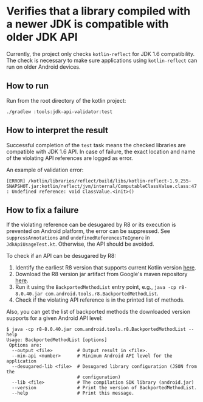 # Verifies that a library compiled with a newer JDK is compatible with older JDK API

Currently, the project only checks `kotlin-reflect` for JDK 1.6 compatibility.
The check is necessary to make sure applications using `kotlin-reflect` can run on older Android devices.

## How to run

Run from the root directory of the kotlin project:

`./gradlew :tools:jdk-api-validator:test`

## How to interpret the result

Successful completion of the `test` task means the checked libraries are compatible with JDK 1.6 API.
In case of failure, the exact location and name of the violating API references are logged as error.

An example of validation error:

`[ERROR] /kotlin/libraries/reflect/build/libs/kotlin-reflect-1.9.255-SNAPSHOT.jar:kotlin/reflect/jvm/internal/ComputableClassValue.class:47: Undefined reference: void ClassValue.<init>()`

## How to fix a failure

If the violating reference can be desugared by R8 or its execution is prevented on Android platform,
the error can be suppressed. See `suppressAnnotations` and `undefinedReferencesToIgnore` in `JdkApiUsageTest.kt`.
Otherwise, the API should be avoided.

To check if an API can be desugared by R8:
1. Identify the earliest R8 version that supports current Kotlin version [here](https://developer.android.com/build/kotlin-support).
2. Download the R8 version jar artifact from Google's maven repository [here](https://maven.google.com/web/index.html#com.android.tools:r8).
3. Run it using the `BackportedMethodList` entry point, e.g., `java -cp r8-8.0.40.jar com.android.tools.r8.BackportedMethodList`.
4. Check if the violating API reference is in the printed list of methods.

Also, you can get the list of backported methods the downloaded version supports for a given Android API level:
```shell
$ java -cp r8-8.0.40.jar com.android.tools.r8.BackportedMethodList --help
Usage: BackportedMethodList [options]
 Options are:
  --output <file>         # Output result in <file>.
  --min-api <number>      # Minimum Android API level for the application
  --desugared-lib <file>  # Desugared library configuration (JSON from the
                          # configuration)
  --lib <file>            # The compilation SDK library (android.jar)
  --version               # Print the version of BackportedMethodList.
  --help                  # Print this message.
```

